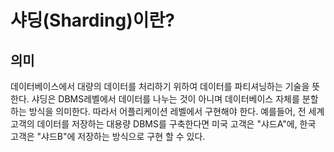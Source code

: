 # 샤딩(Sharding)이란?

## 의미
데이터베이스에서 대량의 데이터를 처리하기 위하여 데이터를 파티셔닝하는 기술을 뜻한다. 샤딩은 DBMS레벨에서 데이터를 나누는 것이 아니며 데이터베이스 자체를 분할하는 방식을 의미한다. 따라서 어플리케이션 레벨에서 구현해야 한다.
예를들어, 전 세계 고객의 데이터를 저장하는 대용량 DBMS를 구축한다면 미국 고객은 "샤드A"에, 한국 고객은 "샤드B"에 저장하는 방식으로 구현 할 수 있다.